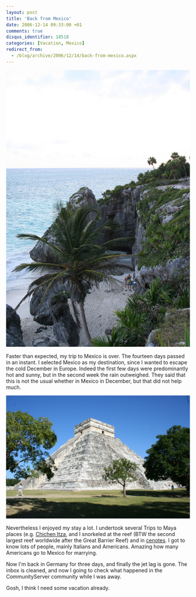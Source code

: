 ```yaml
---
layout: post
title: 'Back from Mexico'
date: 2006-12-14 09:33:00 +01
comments: true
disqus_identifier: 18518
categories: [Vacation, Mexico]
redirect_from:
  - /blog/archive/2006/12/14/back-from-mexico.aspx
---
```


![](/files/archive/IMG_1487.JPG)

Faster than expected, my trip to Mexico is over. The fourteen days passed in an instant. I selected Mexico as my destination, since I wanted to escape the cold December in Europe. Indeed the first few days were predominantly hot and sunny, but in the second week the rain outweighed. They said that this is not the usual whether in Mexico in December, but that did not help much.

![](/files/archive/IMG_0950.JPG)

Nevertheless I enjoyed my stay a lot. I undertook several Trips to Maya places (e.g. [Chichen Itza](http://en.wikipedia.org/wiki/Chichen%20Itza), and I snorkeled at the reef (BTW the second largest reef worldwide after the Great Barrier Reef) and in [cenotes](http://en.wikipedia.org/wiki/cenotes). I got to know lots of people, mainly Italians and Americans. Amazing how many Americans go to Mexico for marrying.

Now I'm back in Germany for three days, and finally the jet lag is gone. The inbox is cleaned, and now I going to check what happened in the CommunityServer community while I was away.

Gosh, I think I need some vacation already.


